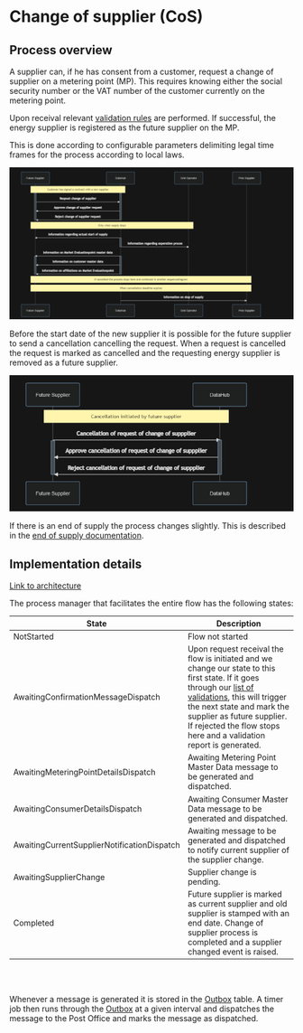 # Change of supplier (CoS)

## Process overview

A supplier can, if he has consent from a customer, request a change of supplier on a metering point (MP). This requires knowing either the social security number or the VAT number of the customer currently on the metering point.

Upon receival relevant [validation rules](..\validations\change-of-supplier-validations.md) are performed. If successful, the energy supplier is registered as the future supplier on the MP.

This is done according to configurable parameters delimiting legal time frames for the process according to local laws.

![design](..\images\CoS_Sequence_Diagram.PNG)

Before the start date of the new supplier it is possible for the future supplier to send a cancellation cancelling the request.
When a request is cancelled the request is marked as cancelled and the requesting energy supplier is removed as a future supplier.

![design](..\images\Cancellation_Of_CoS_Sequence_Diagram.PNG)

If there is an end of supply the process changes slightly. This is described in the [end of supply documentation](.\end-of-supply.md).

## Implementation details

[Link to architecture](https://github.com/Energinet-DataHub/geh-market-roles#architecture)

The process manager that facilitates the entire flow has the following states:

| State                                       | Description                                                                                                                                                                                                                                                                                                                               |
| ------------------------------------------- | ----------------------------------------------------------------------------------------------------------------------------------------------------------------------------------------------------------------------------------------------------------------------------------------------------------------------------------------- |
| NotStarted                                  | Flow not started                                                                                                                                                                                                                                                                                                                          |
| AwaitingConfirmationMessageDispatch         | Upon request receival the flow is initiated and we change our state to this first state. If it goes through our [list of validations](..\validations\change-of-supplier-validations.md), this will trigger the next state and mark the supplier as future supplier. If rejected the flow stops here and a validation report is generated. |
| AwaitingMeteringPointDetailsDispatch        | Awaiting Metering Point Master Data message to be generated and dispatched.                                                                                                                                                                                                                                                               |
| AwaitingConsumerDetailsDispatch             | Awaiting Consumer Master Data message to be generated and dispatched.                                                                                                                                                                                                                                                                     |
| AwaitingCurrentSupplierNotificationDispatch | Awaiting message to be generated and dispatched to notify current supplier of the supplier change.                                                                                                                                                                                                                                        |
| AwaitingSupplierChange                      | Supplier change is pending.                                                                                                                                                                                                                                                                                                               |
| Completed                                   | Future supplier is marked as current supplier and old supplier is stamped with an end date. Change of supplier process is completed and a supplier changed event is raised.                                                                                                                                                               |

<br/>
<br/>

Whenever a message is generated it is stored in the [Outbox](http://www.kamilgrzybek.com/design/the-outbox-pattern/) table. A timer job then runs through the [Outbox](http://www.kamilgrzybek.com/design/the-outbox-pattern/) at a given interval and dispatches the message to the Post Office and marks the message as dispatched.
